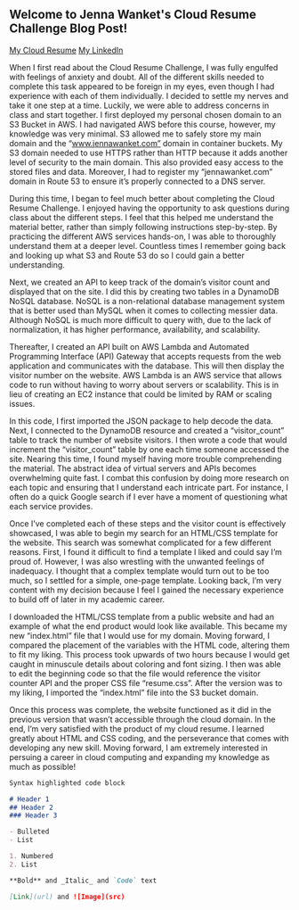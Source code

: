 ## Welcome to Jenna Wanket's Cloud Resume Challenge Blog Post!

[My Cloud Resume](https://jennawanket.com)
[My LinkedIn](https://www.linkedin.com/in/jenna-wanket/)

When I first read about the Cloud Resume Challenge, I was fully engulfed with feelings of anxiety and doubt. All of the different skills needed to complete this task appeared to be foreign in my eyes, even though I had experience with each of them individually. I decided to settle my nerves and take it one step at a time. Luckily, we were able to address concerns in class and start together. I first deployed my personal chosen domain to an S3 Bucket in AWS. I had navigated AWS before this course, however, my knowledge was very minimal. S3 allowed me to safely store my main domain and the “www.jennawanket.com” domain in container buckets. My S3 domain needed to use HTTPS rather than HTTP because it adds another level of security to the main domain. This also provided easy access to the stored files and data. Moreover, I had to register my “jennawanket.com” domain in Route 53 to ensure it’s properly connected to a DNS server. 

During this time, I began to feel much better about completing the Cloud Resume Challenge. I enjoyed having the opportunity to ask questions during class about the different steps. I feel that this helped me understand the material better, rather than simply following instructions step-by-step. By practicing the different AWS services hands-on, I was able to thoroughly understand them at a deeper level. Countless times I remember going back and looking up what S3 and Route 53 do so I could gain a better understanding. 

Next, we created an API to keep track of the domain’s visitor count and displayed that on the site. I did this by creating two tables in a DynamoDB NoSQL database. NoSQL is a non-relational database management system that is better used than MySQL when it comes to collecting messier data. Although NoSQL is much more difficult to query with, due to the lack of normalization, it has higher ​​performance, availability, and scalability. 

Thereafter, I created an API built on AWS Lambda and Automated Programming Interface (API) Gateway that accepts requests from the web application and communicates with the database. This will then display the visitor number on the website. AWS Lambda is an AWS service that allows code to run without having to worry about servers or scalability. This is in lieu of creating an EC2 instance that could be limited by RAM or scaling issues. 

In this code, I first imported the JSON package to help decode the data. Next, I connected to the DynamoDB resource and created a “visitor_count” table to track the number of website visitors. I then wrote a code that would increment the “visitor_count” table by one each time someone accessed the site.
Nearing this time, I found myself having more trouble comprehending the material. The abstract idea of virtual servers and APIs becomes overwhelming quite fast. I combat this confusion by doing more research on each topic and ensuring that I understand each intricate part. For instance, I often do a quick Google search if I ever have a moment of questioning what each service provides. 

Once I’ve completed each of these steps and the visitor count is effectively showcased, I was able to begin my search for an HTML/CSS template for the website. This search was somewhat complicated for a few different reasons. First, I found it difficult to find a template I liked and could say I’m proud of. However, I was also wrestling with the unwanted feelings of inadequacy. I thought that a complex template would turn out to be too much, so I settled for a simple, one-page template. Looking back, I’m very content with my decision because I feel I gained the necessary experience to build off of later in my academic career. 

I downloaded the HTML/CSS template from a public website and had an example of what the end product would look like available. This became my new “index.html” file that I would use for my domain. Moving forward, I compared the placement of the variables with the HTML code, altering them to fit my liking. This process took upwards of two hours because I would get caught in minuscule details about coloring and font sizing. I then was able to edit the beginning code so that the file would reference the visitor counter API and the proper CSS file “resume.css”. After the version was to my liking, I imported the “index.html” file into the S3 bucket domain. 

Once this process was complete, the website functioned as it did in the previous version that wasn’t accessible through the cloud domain. In the end, I’m very satisfied with the product of my cloud resume. I learned greatly about HTML and CSS coding, and the perseverance that comes with developing any new skill. Moving forward, I am extremely interested in persuing a career in cloud computing and expanding my knowledge as much as possible!

```markdown
Syntax highlighted code block

# Header 1
## Header 2
### Header 3

- Bulleted
- List

1. Numbered
2. List

**Bold** and _Italic_ and `Code` text

[Link](url) and ![Image](src)
```

